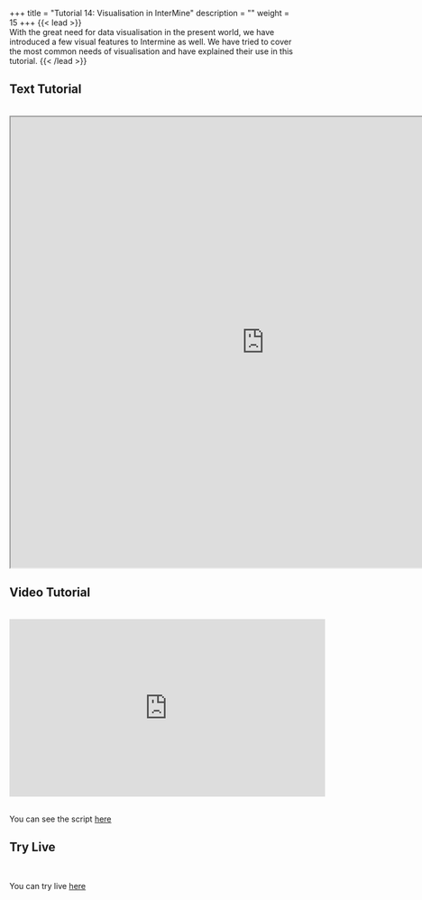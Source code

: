 +++
title = "Tutorial 14: Visualisation in InterMine"
description = ""
weight = 15
+++
{{< lead >}}
<br/>
With the great need for data visualisation in the present world, we have introduced a few visual features to Intermine as well. We have tried to cover the most common needs of visualisation and have explained their use in this tutorial.
{{< /lead >}}

## Text Tutorial
<br/>

<iframe width="900" height="800" src="https://nbviewer.jupyter.org/github/intermine/intermine-ws-python-docs/blob/master/14-tutorial.ipynb" title="Python Tutorial 14">
</iframe>


## Video Tutorial
<br/>

<iframe width="560" height="315" src="https://www.youtube.com/embed/MgsYlsPIC7E" frameborder="0" allow="accelerometer; autoplay; encrypted-media; gyroscope; picture-in-picture" allowfullscreen></iframe>
<br/>

<br/>

You can see the script <a href="/intermine-training-portal/python-scripts/video14">here</a>



## Try Live
<br/>

You can try live <a href="https://mybinder.org/v2/gh/intermine/intermine-ws-python-docs/master?filepath=14-tutorial.ipynb">here</a>

